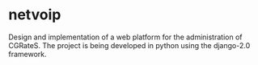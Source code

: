 # netvoip
Design and implementation of a web platform for the administration of CGRateS. The project is being developed in python using the django-2.0 framework.

